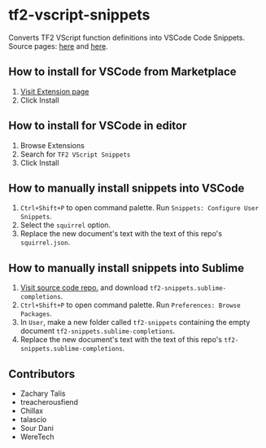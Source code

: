 # tf2-vscript-snippets

Converts TF2 VScript function definitions into VSCode Code Snippets.
Source pages: [here](https://developer.valvesoftware.com/wiki/List_of_TF2_Script_Functions) and [here](https://developer.valvesoftware.com/wiki/List_of_TF2_Script_Functions/Constants).

## How to install for VSCode from Marketplace
1. [Visit Extension page](https://marketplace.visualstudio.com/items?itemName=SourDani.tf2-vscript-snippets)
2. Click Install

## How to install for VSCode in editor
1. Browse Extensions
2. Search for `TF2 VScript Snippets`
3. Click Install

## How to manually install snippets into VSCode
1. `Ctrl+Shift+P` to open command palette. Run `Snippets: Configure User Snippets`.
2. Select the `squirrel` option.
3. Replace the new document's text with the text of this repo's `squirrel.json`.

## How to manually install snippets into Sublime
1. [Visit source code repo.](https://github.com/dangreene0/tf2-vscript-snippets) and download `tf2-snippets.sublime-completions`.
2. `Ctrl+Shift+P` to open command palette. Run `Preferences: Browse Packages`.
3. In `User`, make a new folder called `tf2-snippets` containing the empty document `tf2-snippets.sublime-completions`.
4. Replace the new document's text with the text of this repo's `tf2-snippets.sublime-completions`.

## Contributors
- Zachary Talis
- treacherousfiend
- Chillax
- talascio
- Sour Dani
- WereTech